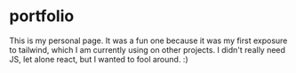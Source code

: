 # portfolio 
This is my personal page. It was a fun one because it was my first exposure to tailwind, which I am currently using on other projects. I didn't really need JS, let alone react, but I wanted to fool around. :)

